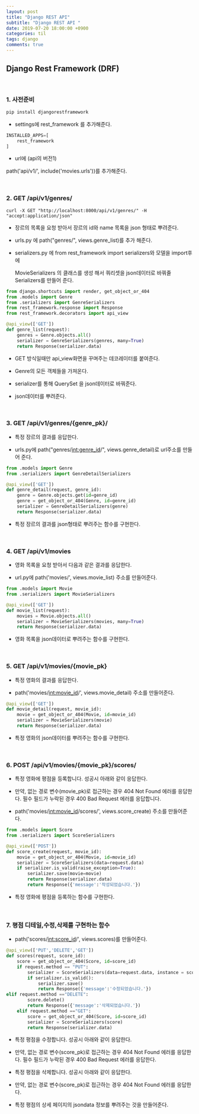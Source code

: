 ```yaml
---
layout: post
title: "Django REST API"
subtitle: "Django REST API "
date: 2019-07-20 18:00:00 +0900
categories: til
tags: django
comments: true
---
```


## Django Rest Framework (DRF)

<br>

### 1. 사전준비

```bash
pip install djangorestframework
```

- settings에 rest_framework 를 추가해준다.

```python
INSTALLED_APPS=[
	rest_framework
]
```

-  url에  (api의 버전1)

  path('api/v1/', include('movies.urls'))를 추가해준다.

<br>

### 2. GET /api/v1/genres/

```curl -X GET "http://localhost:8000/api/v1/genres/" -H "accept:application/json"```

- 장르의 목록을 요청 받아서 장르의 id와 name 목록을 json 형태로 뿌려준다.

- urls.py 에 path("genres/", views.genre_list)를 추가 해준다.

- serializers.py 에 from rest_framework import serializers와 모델을 import후에

  MovieSerializers 의 클래스를 생성 해서 쿼리셋을 json데이터로 바꿔줄  Serializers를 만들어 준다.

```python
from django.shortcuts import render, get_object_or_404
from .models import Genre
from .serializers import GenreSerializers
from rest_framework.response import Response
from rest_framework.decorators import api_view

@api_view(['GET'])
def genre_list(request):
	genres = Genre.objects.all()
	serializer = GenreSerializers(genres, many=True)
	return Response(serializer.data)
```

- GET 방식일때만 api_view화면을 꾸며주는 데코레이터를 붙여준다.

- Genre의 모든 객체들을 가져온다.

- serializer를 통해 QuerySet 을 json데이터로 바꿔준다.

- json데이터를 뿌려준다.

<br>

### 3. GET /api/v1/genres/{genre_pk}/

- 특정 장르의 결과를 응답한다.

- urls.py에 path("genres/<int:genre_id>/", views.genre_detail)로 url주소를 만들어 준다.

```python
from .models import Genre
from .serializers import GenreDetailSerializers

@api_view(['GET'])
def genre_detail(request, genre_id):
	genre = Genre.objects.get(id=genre_id)
	genre = get_object_or_404(Genre, id=genre_id)
	serializer = GenreDetailSerializers(genre)
	return Response(serializer.data)
```

- 특정 장르의 결과를 json형태로 뿌려주는 함수를 구현한다.

<br>

### 4. GET /api/v1/movies

- 영화 목록을 요청 받아서 다음과 같은 결과를 응답한다.

- url.py에 path('movies/', views.movie_list) 주소를 만들어준다.

```python
from .models import Movie
from .serializers import MovieSerializers

@api_view(['GET'])
def movie_list(request):
	movies = Movie.objects.all()
	serializer = MovieSerializers(movies, many=True)
	return Response(serializer.data)
```

- 영화 목록을 json데이터로 뿌려주는 함수를 구현한다.

<br>

### 5. GET /api/v1/movies/{movie_pk}

- 특정 영화의 결과를 응답한다.

- path('movies/<int:movie_id>/', views.movie_detail) 주소를 만들어준다.

```python
@api_view(['GET'])
def movie_detail(request, movie_id):
	movie = get_object_or_404(Movie, id=movie_id)
	serializer = MovieSerializers(movie)
	return Response(serializer.data)
```

- 특정 영화의 json데이터를 뿌려주는 함수를 구현한다.

<br>

### 6. POST /api/v1/movies/{movie_pk}/scores/

- 특정 영화에 평점을 등록합니다. 성공시 아래와 같이 응답한다.

- 만약, 없는 경로 변수(movie_pk)로 접근하는 경우 404 Not Found 에러를 응답한다.
  필수 필드가 누락된 경우 400 Bad Request 에러를 응답합니다.

- path('movies/<int:movie_id>/scores/', views.score_create) 주소를 만들어준다.

```python
from .models import Score
from .serializers import ScoreSerializers

@api_view(['POST'])
def score_create(request, movie_id):
	movie = get_object_or_404(Movie, id=movie_id)
	serializer = ScoreSerializers(data=request.data)
	if serializer.is_valid(raise_exception=True):
		serializer.save(movie=movie)
		return Response(serializer.data)
		return Response({'message':'작성되었습니다.'})
```

- 특정 영화에 평점을 등록하는 함수를 구현한다.

<br>

### 7. 평점 디테일,수정,삭제를 구현하는 함수

-  path('scores/<int:score_id>/', views.scores)를 만들어준다.

```python
@api_view(['PUT','DELETE','GET'])        
def scores(request, score_id):
	score = get_object_or_404(Score, id=score_id)
	if request.method == "PUT":
		serializer = ScoreSerializers(data=request.data, instance = score)
		if serializer.is_valid():
			serializer.save()
			return Response({'message':'수정되었습니다.'})
elif request.method =="DELETE":
		score.delete()
		return Response({'message':'삭제되었습니다.'})
	elif request.method =="GET":
		score = get_object_or_404(Score, id=score_id)
		serializer = ScoreSerializers(score)
		return Response(serializer.data)
```

- 특정 평점을 수정합니다. 성공시 아래와 같이 응답한다.

- 만약, 없는 경로 변수(score_pk)로 접근하는 경우 404 Not Found 에러를 응답한다.
  필수 필드가 누락된 경우 400 Bad Request 에러를 응답한다.

- 특정 평점을 삭제합니다. 성공시 아래와 같이 응답한다.

- 만약, 없는 경로 변수(score_pk)로 접근하는 경우 404 Not Found 에러를 응답한다.

- 특정 평점의 상세 페이지의 jsondata 정보를 뿌려주는 것을 만들어준다.